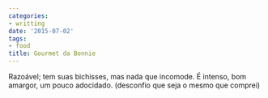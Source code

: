 ```yaml
---
categories:
- writting
date: '2015-07-02'
tags:
- food
title: Gourmet da Bonnie
---
```


Razoável; tem suas bichisses, mas nada que incomode. É intenso, bom amargor, um pouco adocidado. (desconfio que seja o mesmo que comprei)